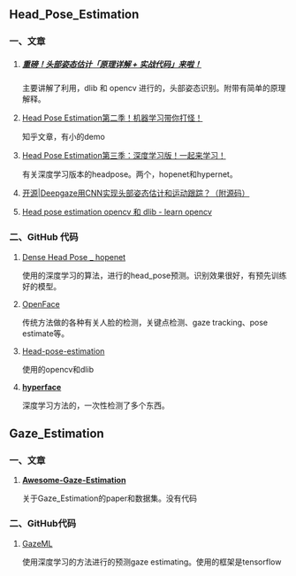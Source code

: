 ## Head_Pose_Estimation

### 一、文章

1. ##### [重磅！头部姿态估计「原理详解 + 实战代码」来啦！](https://mp.weixin.qq.com/s?__biz=MzIxOTczOTM4NA==&mid=2247486338&idx=1&sn=9a02f296d08d34d4c4aed3f79101fab6&chksm=97d7ee15a0a06703cd2702df2129a38933fa8262915a6df5fbd8732402166972622fd7f16325&scene=21#wechat_redirect)

   主要讲解了利用，dlib 和 opencv 进行的，头部姿态识别。附带有简单的原理解释。

2. [Head Pose Estimation第二季！机器学习带你打怪！](https://zhuanlan.zhihu.com/p/52133665)

   知乎文章，有小的demo

3. [Head Pose Estimation第三季：深度学习版！一起来学习！](https://zhuanlan.zhihu.com/p/53511322)

   有关深度学习版本的headpose。两个，hopenet和hypernet。

4. [开源|Deepgaze用CNN实现头部姿态估计和运动跟踪？（附源码） ](https://www.sohu.com/a/132708361_642762)

5. [Head pose estimation opencv 和 dlib - learn opencv](https://www.learnopencv.com/head-pose-estimation-using-opencv-and-dlib/)

### 二、GitHub 代码

1. [Dense Head Pose _ hopenet](https://github.com/Liumihan/deep-head-pose)

   使用的深度学习的算法，进行的head_pose预测。识别效果很好，有预先训练好的模型。

2. [OpenFace](https://github.com/TadasBaltrusaitis/OpenFace)

   传统方法做的各种有关人脸的检测，关键点检测、gaze tracking、pose estimate等。

3. [Head-pose-estimation](https://github.com/lincolnhard/head-pose-estimation)

   使用的opencv和dlib

4. [**hyperface**](https://github.com/takiyu/hyperface)

   深度学习方法的，一次性检测了多个东西。

## Gaze_Estimation

### 一、文章

1. [**Awesome-Gaze-Estimation**](https://github.com/Liumihan/Awesome-Gaze-Estimation)

   关于Gaze_Estimation的paper和数据集。没有代码

### 二、GitHub代码

1. [GazeML](https://github.com/Liumihan/GazeML)

   使用深度学习的方法进行的预测gaze estimating。使用的框架是tensorflow